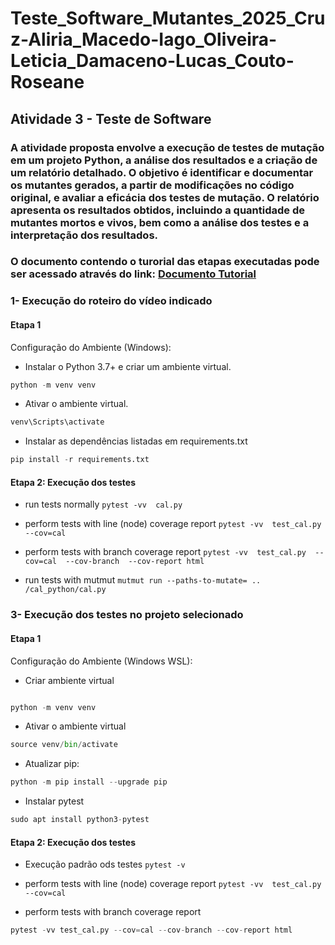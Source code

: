 # Teste_Software_Mutantes_2025_Cruz-Aliria_Macedo-Iago_Oliveira-Leticia_Damaceno-Lucas_Couto-Roseane

## Atividade 3 - Teste de Software 

### A atividade proposta envolve a execução de testes de mutação em um projeto Python, a análise dos resultados e a criação de um relatório detalhado. O objetivo é identificar e documentar os mutantes gerados, a partir de modificações no código original, e avaliar a eficácia dos testes de mutação. O relatório apresenta os resultados obtidos, incluindo a quantidade de mutantes mortos e vivos, bem como a análise dos testes e a interpretação dos resultados. 

### O documento contendo o turorial das etapas executadas pode ser acessado através do link: [Documento Tutorial](https://drive.google.com/file/d/1ooVcGZtLwScr3-7zxxTOVc80rJH_-XLZ/view?usp=sharing)

### 1- Execução do roteiro do vídeo indicado
#### Etapa 1
Configuração do Ambiente (Windows):
- Instalar o Python 3.7+ e criar um ambiente virtual.

```python
python -m venv venv
``` 
- Ativar o ambiente virtual.

```python
venv\Scripts\activate
```

- Instalar as dependências listadas em requirements.txt

```python
pip install -r requirements.txt
```

#### Etapa 2: Execução dos testes

- run tests normally
``` pytest -vv  cal.py ```

- perform tests with line (node) coverage report
``` pytest -vv  test_cal.py  --cov=cal ``` 

- perform tests with branch coverage report
``` pytest -vv  test_cal.py  --cov=cal  --cov-branch  --cov-report html ```

- run tests with mutmut
``` mutmut run --paths-to-mutate= .. /cal_python/cal.py ```

### 3- Execução dos testes no projeto selecionado

#### Etapa 1
Configuração do Ambiente (Windows WSL):

- Criar ambiente virtual
``` cd django-ecomerce 
```

```python
python -m venv venv
```

- Ativar o ambiente virtual
```python
source venv/bin/activate
```

- Atualizar pip:
```python
python -m pip install --upgrade pip
``` 

- Instalar pytest
```python
sudo apt install python3-pytest
```

#### Etapa 2: Execução dos testes

- Execução padrão ods testes
``` pytest -v ```

- perform tests with line (node) coverage report
``` pytest -vv  test_cal.py  --cov=cal ``` 

- perform tests with branch coverage report
``` python
pytest -vv test_cal.py --cov=cal --cov-branch --cov-report html
```

